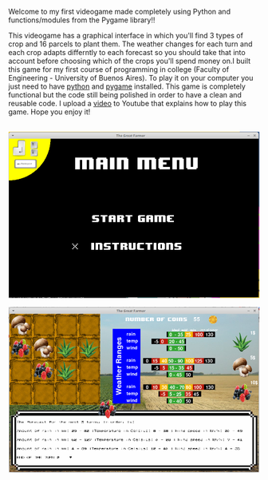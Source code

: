 Welcome to my first videogame made completely using Python and functions/modules from the Pygame library!!

This videogame has a graphical interface in which you'll find 3 types of crop and 16 parcels to plant them.
The weather changes for each turn and each crop adapts differntly to each forecast so you should take that 
into account before choosing which of the crops you'll spend money on.I built this game for my first course
of programming in college (Faculty of Engineering - University of Buenos Aires). To play it on your computer 
you just need to have [python](https://www.python.org/downloads/) and [pygame](https://www.pygame.org/wiki/GettingStarted) installed. This game is completely functional but the code still being polished in order to have a clean and reusable code. I upload a [video](https://www.youtube.com/watch?v=i9xF7tXocTs)
to Youtube that explains how to play this game. Hope you enjoy it!

<br/>

<img src="icon1.png" align="center" />

 </br>
 </br>

<img src="icon2.png" align="center" />

